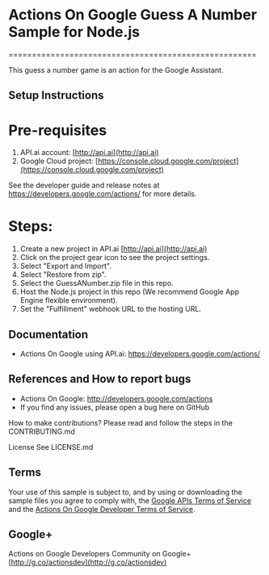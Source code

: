 # Actions On Google Guess A Number Sample for Node.js
=====================================================

This guess a number game is an action for the Google Assistant.


## Setup Instructions

# Pre-requisites
 1. API.ai account: [http://api.ai](http://api.ai)
 2. Google Cloud project: [https://console.cloud.google.com/project](https://console.cloud.google.com/project)

See the developer guide and release notes at https://developers.google.com/actions/ for more details.

# Steps:
 1. Create a new project in API.ai [http://api.ai](http://api.ai)
 2. Click on the project gear icon to see the project settings.
 3. Select "Export and Import".
 4. Select "Restore from zip".
 5. Select the GuessANumber.zip file in this repo.
 6. Host the Node.js project in this repo (We recommend Google App Engine flexible environment).
 7. Set the "Fulfillment" webhook URL to the hosting URL.

## Documentation
* Actions On Google using API.ai: https://developers.google.com/actions/

## References and How to report bugs
* Actions On Google: http://developers.google.com/actions
* If you find any issues, please open a bug here on GitHub

How to make contributions?
Please read and follow the steps in the CONTRIBUTING.md

License
See LICENSE.md

## Terms
Your use of this sample is subject to, and by using or downloading the sample files you agree to comply with, the [Google APIs Terms of Service](https://developers.google.com/terms/) and the [Actions On Google Developer Terms of Service](https://developers.google.com/actions/docs/terms/).

## Google+
Actions on Google Developers Community on Google+ [http://g.co/actionsdev](http://g.co/actionsdev)
